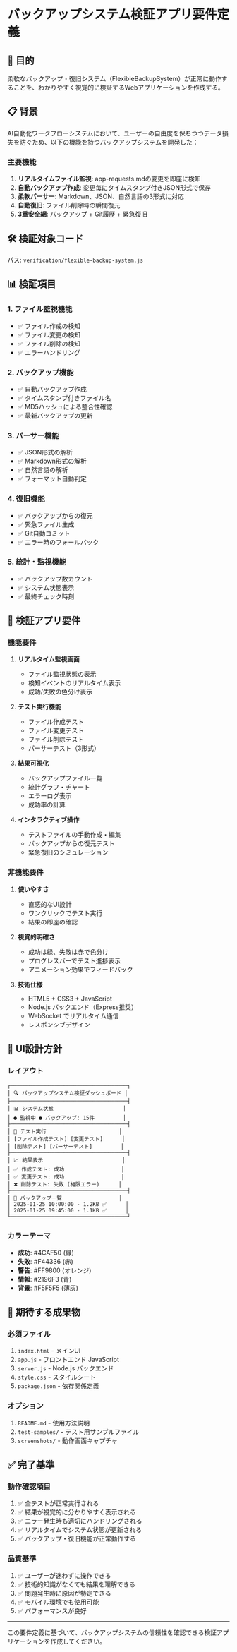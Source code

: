 # バックアップシステム検証アプリ要件定義

## 🎯 目的
柔軟なバックアップ・復旧システム（FlexibleBackupSystem）が正常に動作することを、わかりやすく視覚的に検証するWebアプリケーションを作成する。

## 📋 背景
AI自動化ワークフローシステムにおいて、ユーザーの自由度を保ちつつデータ損失を防ぐため、以下の機能を持つバックアップシステムを開発した：

### 主要機能
1. **リアルタイムファイル監視**: app-requests.mdの変更を即座に検知
2. **自動バックアップ作成**: 変更毎にタイムスタンプ付きJSON形式で保存
3. **柔軟パーサー**: Markdown、JSON、自然言語の3形式に対応
4. **自動復旧**: ファイル削除時の瞬間復元
5. **3重安全網**: バックアップ + Git履歴 + 緊急復旧

## 🛠️ 検証対象コード
パス: `verification/flexible-backup-system.js`

## 📊 検証項目

### 1. ファイル監視機能
- ✅ ファイル作成の検知
- ✅ ファイル変更の検知  
- ✅ ファイル削除の検知
- ✅ エラーハンドリング

### 2. バックアップ機能
- ✅ 自動バックアップ作成
- ✅ タイムスタンプ付きファイル名
- ✅ MD5ハッシュによる整合性確認
- ✅ 最新バックアップの更新

### 3. パーサー機能
- ✅ JSON形式の解析
- ✅ Markdown形式の解析
- ✅ 自然言語の解析
- ✅ フォーマット自動判定

### 4. 復旧機能
- ✅ バックアップからの復元
- ✅ 緊急ファイル生成
- ✅ Git自動コミット
- ✅ エラー時のフォールバック

### 5. 統計・監視機能
- ✅ バックアップ数カウント
- ✅ システム状態表示
- ✅ 最終チェック時刻

## 🎨 検証アプリ要件

### 機能要件
1. **リアルタイム監視画面**
   - ファイル監視状態の表示
   - 検知イベントのリアルタイム表示
   - 成功/失敗の色分け表示

2. **テスト実行機能**
   - ファイル作成テスト
   - ファイル変更テスト
   - ファイル削除テスト
   - パーサーテスト（3形式）

3. **結果可視化**
   - バックアップファイル一覧
   - 統計グラフ・チャート
   - エラーログ表示
   - 成功率の計算

4. **インタラクティブ操作**
   - テストファイルの手動作成・編集
   - バックアップからの復元テスト
   - 緊急復旧のシミュレーション

### 非機能要件
1. **使いやすさ**
   - 直感的なUI設計
   - ワンクリックでテスト実行
   - 結果の即座の確認

2. **視覚的明確さ**
   - 成功は緑、失敗は赤で色分け
   - プログレスバーでテスト進捗表示
   - アニメーション効果でフィードバック

3. **技術仕様**
   - HTML5 + CSS3 + JavaScript
   - Node.js バックエンド（Express推奨）
   - WebSocket でリアルタイム通信
   - レスポンシブデザイン

## 📱 UI設計方針

### レイアウト
```
┌─────────────────────────────────────┐
│ 🔍 バックアップシステム検証ダッシュボード │
├─────────────────────────────────────┤
│ 📊 システム状態                      │
│ ● 監視中 ● バックアップ: 15件         │
├─────────────────────────────────────┤
│ 🧪 テスト実行                       │
│ [ファイル作成テスト] [変更テスト]      │
│ [削除テスト] [パーサーテスト]         │
├─────────────────────────────────────┤
│ 📈 結果表示                         │
│ ✅ 作成テスト: 成功                  │
│ ✅ 変更テスト: 成功                  │
│ ❌ 削除テスト: 失敗 (権限エラー)      │
├─────────────────────────────────────┤
│ 📁 バックアップ一覧                  │
│ 2025-01-25 10:00:00 - 1.2KB ✅      │
│ 2025-01-25 09:45:00 - 1.1KB ✅      │
└─────────────────────────────────────┘
```

### カラーテーマ
- **成功**: #4CAF50 (緑)
- **失敗**: #F44336 (赤)  
- **警告**: #FF9800 (オレンジ)
- **情報**: #2196F3 (青)
- **背景**: #F5F5F5 (薄灰)

## 🚀 期待する成果物

### 必須ファイル
1. `index.html` - メインUI
2. `app.js` - フロントエンド JavaScript
3. `server.js` - Node.js バックエンド
4. `style.css` - スタイルシート
5. `package.json` - 依存関係定義

### オプション
1. `README.md` - 使用方法説明
2. `test-samples/` - テスト用サンプルファイル
3. `screenshots/` - 動作画面キャプチャ

## ✅ 完了基準

### 動作確認項目
1. ✅ 全テストが正常実行される
2. ✅ 結果が視覚的に分かりやすく表示される
3. ✅ エラー発生時も適切にハンドリングされる
4. ✅ リアルタイムでシステム状態が更新される
5. ✅ バックアップ・復旧機能が正常動作する

### 品質基準
1. ✅ ユーザーが迷わずに操作できる
2. ✅ 技術的知識がなくても結果を理解できる  
3. ✅ 問題発生時に原因が特定できる
4. ✅ モバイル環境でも使用可能
5. ✅ パフォーマンスが良好

---

この要件定義に基づいて、バックアップシステムの信頼性を確認できる検証アプリケーションを作成してください。